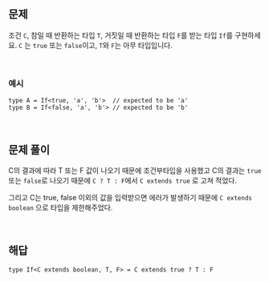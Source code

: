 ## 문제

조건 `C`, 참일 때 반환하는 타입 `T`, 거짓일 때 반환하는 타입 `F`를 받는 타입 `If`를 구현하세요. `C`
는 `true` 또는 `false`이고, `T`와 `F`는 아무 타입입니다.

<br>

### 예시

```tsx
type A = If<true, 'a', 'b'>  // expected to be 'a'
type B = If<false, 'a', 'b'> // expected to be 'b'
```

<br>

## 문제 풀이

C의 결과에 따라 T 또는 F 값이 나오기 때문에 조건부타입을 사용했고 C의 결과는 `true` 또는 `false`로 나오기 때문에 `C ? T : F`에서  `C extends true` 로 고쳐 적었다.

그리고 C는 true, false 이외의 값을 입력받으면 에러가 발생하기 때문에 `C extends boolean` 으로 타입을 제한해주었다.

<br>

## 해답

```tsx
type If<C extends boolean, T, F> = C extends true ? T : F
```